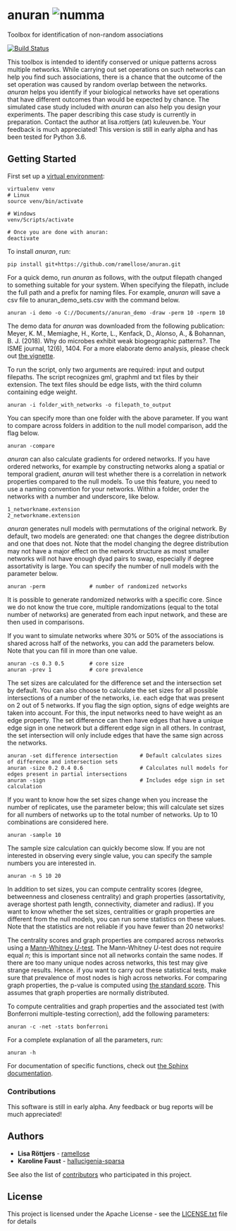 # anuran ![numma](https://github.com/ramellose/anuran/blob/master/anuran.png)
Toolbox for identification of non-random associations

[![Build Status](https://travis-ci.com/ramellose/anuran.svg?token=9mhqeTh13MErxyrk5zR8&branch=master)](https://travis-ci.com/ramellose/anuran)

This toolbox is intended to identify conserved or unique patterns across multiple networks.
While carrying out set operations on such networks can help you find such associations,
there is a chance that the outcome of the set operation was caused by random overlap between the networks.
_anuran_ helps you identify if your biological networks have set operations that have different outcomes than would be expected by chance.
The simulated case study included with _anuran_ can also help you design your experiments. The paper describing this case study is currently in preparation.
Contact the author at lisa.rottjers (at) kuleuven.be. Your feedback is much appreciated!
This version is still in early alpha and has been tested for Python 3.6.

## Getting Started

First set up a [virtual environment](https://docs.python-guide.org/dev/virtualenvs/):
```
virtualenv venv
# Linux
source venv/bin/activate

# Windows
venv/Scripts/activate

# Once you are done with anuran:
deactivate
```

To install _anuran_, run:
```
pip install git+https://github.com/ramellose/anuran.git
```


For a quick demo, run _anuran_ as follows, with the output filepath changed to something suitable for your system.
When specifying the filepath, include the full path and a prefix for naming files.
For example, _anuran_ will save a csv file to anuran_demo_sets.csv with the command below.

```
anuran -i demo -o C://Documents//anuran_demo -draw -perm 10 -nperm 10
```

The demo data for _anuran_ was downloaded from the following publication:
Meyer, K. M., Memiaghe, H., Korte, L., Kenfack, D., Alonso, A., & Bohannan, B. J. (2018).
Why do microbes exhibit weak biogeographic patterns?. The ISME journal, 12(6), 1404.
For a more elaborate demo analysis, please check out [the vignette](https://ramellose.github.io/anuran/demo_anuran.html).

To run the script, only two arguments are required: input and output filepaths.
The script recognizes gml, graphml and txt files by their extension.
The text files should be edge lists, with the third column containing edge weight.
```
anuran -i folder_with_networks -o filepath_to_output
```

You can specify more than one folder with the above parameter. If you want to compare across folders in addition to the
null model comparison, add the flag below.
```
anuran -compare
```

_anuran_ can also calculate gradients for ordered networks.
If you have ordered networks, for example by constructing networks along a spatial or temporal gradient, _anuran_ will test whether
there is a correlation in network properties compared to the null models.
To use this feature, you need to use a naming convention for your networks.
Within a folder, order the networks with a number and underscore, like below.
```
1_networkname.extension
2_networkname.extension
```

_anuran_ generates null models with permutations of the original network.
By default, two models are generated: one that changes the degree distribution
and one that does not.
Note that the model changing the degree distribution may not have a major effect
on the network structure as most smaller networks will not have enough dyad pairs to swap, especially if degree assortativity is large.
You can specify the number of null models with the parameter below.
```
anuran -perm              # number of randomized networks
```

It is possible to generate randomized networks with a specific core.
Since we do not know the true core, multiple randomizations (equal to the total number of networks) are generated from each input network,
and these are then used in comparisons.

If you want to simulate networks where 30% or 50% of the associations is shared across half of the networks,
you can add the parameters below. Note that you can fill in more than one value.
```
anuran -cs 0.3 0.5        # core size
anuran -prev 1            # core prevalence
```

The set sizes are calculated for the difference set and the intersection set by default.
You can also choose to calculate the set sizes for all possible intersections of a number of the networks, i.e. each edge that was present on 2 out of 5 networks.
If you flag the sign option, signs of edge weights are taken into account.
For this, the input networks need to have weight as an edge property.
The set difference can then have edges that have a unique edge sign in one network but a different edge sign in all others.
In contrast, the set intersection will only include edges that have the same sign across the networks.
```
anuran -set difference intersection       # Default calculates sizes of difference and intersection sets
anuran -size 0.2 0.4 0.6                  # Calculates null models for edges present in partial intersections
anuran -sign                              # Includes edge sign in set calculation
```

If you want to know how the set sizes change when you increase the number of replicates,
use the parameter below; this will calculate set sizes for all numbers of networks up to the total number of networks. Up to 10 combinations are considered here.
```
anuran -sample 10
```

The sample size calculation can quickly become slow. If you are not interested in observing every single value, you can specify the sample numbers you are interested in.
```
anuran -n 5 10 20
```

In addition to set sizes, you can compute centrality scores (degree, betweenness and closeness centrality) and graph properties (assortativity, average shortest path length, connectivity, diameter and radius).
If you want to know whether the set sizes, centralities or graph properties are different from the null models,
you can run some statistics on these values. Note that the statistics are not reliable if you have fewer than 20 networks!

The centrality scores and graph properties are compared across networks using a [Mann-Whitney _U_-test](https://en.wikipedia.org/wiki/Mann%E2%80%93Whitney_U_test).
The Mann-Whitney _U_-test does not require equal _n_; this is important since not all networks contain the same nodes. If there are too many unique nodes across networks,
this test may give strange results. Hence. if you want to carry out these statistical tests, make sure that prevalence of most nodes is high across networks.
For comparing graph properties, the p-value is computed using [the standard score](https://en.wikipedia.org/wiki/Standard_score). This assumes that graph properties are normally distributed.

To compute centralities and graph properties and the associated test (with Bonferroni multiple-testing correction), add the following parameters:
```
anuran -c -net -stats bonferroni
```

For a complete explanation of all the parameters, run:
```
anuran -h
```

For documentation of specific functions, check out [the Sphinx documentation](https://ramellose.github.io/anuran/index.html).

### Contributions

This software is still in early alpha. Any feedback or bug reports will be much appreciated!

## Authors

* **Lisa Röttjers** - [ramellose](https://github.com/ramellose)
* **Karoline Faust** - [hallucigenia-sparsa](https://github.com/hallucigenia-sparsa)

See also the list of [contributors](https://github.com/ramellose/anuran/contributors) who participated in this project.

## License

This project is licensed under the Apache License - see the [LICENSE.txt](LICENSE.txt) file for details


